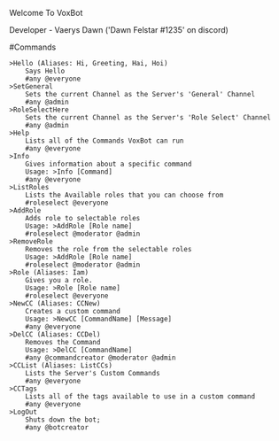 Welcome To VoxBot

Developer - Vaerys Dawn ('Dawn Felstar #1235' on discord)



#Commands

	>Hello (Aliases: Hi, Greeting, Hai, Hoi) 
		Says Hello
		#any @everyone
	>SetGeneral
		Sets the current Channel as the Server's 'General' Channel
		#any @admin
	>RoleSelectHere
		Sets the current Channel as the Server's 'Role Select' Channel
		#any @admin
	>Help
		Lists all of the Commands VoxBot can run
		#any @everyone
	>Info
		Gives information about a specific command
		Usage: >Info [Command]
		#any @everyone
	>ListRoles
		Lists the Available roles that you can choose from
		#roleselect @everyone
	>AddRole
		Adds role to selectable roles
		Usage: >AddRole [Role name]
		#roleselect @moderator @admin
	>RemoveRole
		Removes the role from the selectable roles
		Usage: >AddRole [Role name]
		#roleselect @moderator @admin
	>Role (Aliases: Iam)
		Gives you a role.
		Usage: >Role [Role name]
		#roleselect @everyone
	>NewCC (Aliases: CCNew)
		Creates a custom command
		Usage: >NewCC [CommandName] [Message]
		#any @everyone
	>DelCC (Aliases: CCDel)
		Removes the Command
		Usage: >DelCC [CommandName]
		#any @commandcreator @moderator @admin
	>CCList (Aliases: ListCCs)
		Lists the Server's Custom Commands
		#any @everyone
	>CCTags
		Lists all of the tags available to use in a custom command
		#any @everyone
	>LogOut
		Shuts down the bot;
		#any @botcreator